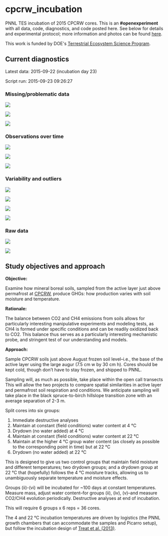 # cpcrw_incubation
PNNL TES incubation of 2015 CPCRW cores. This is an **#openexperiment** with all data, code, diagnostics, and code posted here. See below for details and experimental protocol; more information and photos can be found [here](http://bpbond.github.io/cpcrw_incubation).

This work is funded by DOE's [Terrestrial Ecosystem Science Program](http://tes.science.energy.gov). 

## Current diagnostics

Latest data: 2015-09-22 (incubation day 23)

Script run: 2015-09-23 09:26:27

### Missing/problematic data

![](https://github.com/bpbond/cpcrw_incubation/blob/master/qc_plots/samples_by_date.png)

![](https://github.com/bpbond/cpcrw_incubation/blob/master/qc_plots/orphan_samples.png)

![](https://github.com/bpbond/cpcrw_incubation/blob/master/qc_plots/missing_mass.png)

### Observations over time

![](https://github.com/bpbond/cpcrw_incubation/blob/master/qc_plots/masses.png)

![](https://github.com/bpbond/cpcrw_incubation/blob/master/qc_plots/CO2_time.png)

![](https://github.com/bpbond/cpcrw_incubation/blob/master/qc_plots/CH4_time.png)

### Variability and outliers

![](https://github.com/bpbond/cpcrw_incubation/blob/master/qc_plots/CO2_CV.png)

![](https://github.com/bpbond/cpcrw_incubation/blob/master/qc_plots/CH4_CV.png)

![](https://github.com/bpbond/cpcrw_incubation/blob/master/qc_plots/coreCV_combined.png)

![](https://github.com/bpbond/cpcrw_incubation/blob/master/qc_plots/coreCV_distribution.png)

### Raw data

![](https://github.com/bpbond/cpcrw_incubation/blob/master/qc_plots/CO2_incday.png)

![](https://github.com/bpbond/cpcrw_incubation/blob/master/qc_plots/CH4_incday.png)

## Study objectives and approach

**Objective:**

Examine how mineral boreal soils, sampled from the active layer just above permafrost at [CPCRW](http://www.lter.uaf.edu/bnz_cpcrw.cfm), produce GHGs: how production varies with soil moisture and temperature.

**Rationale:**

The balance between CO2 and CH4 emissions from soils allows for particularly interesting manipulative experiments and modeling tests, as CH4 is formed under specific conditions and can be readily oxidized back to CO2. This balance thus serves as a particularly interesting mechanistic probe, and stringent test of our understanding and models.

**Approach:**

Sample CPCRW soils just above August frozen soil level–i.e., the base of the active layer using the large augur (7.5 cm w by 30 cm h). Cores should be kept cold, though don’t have to stay frozen, and shipped to PNNL.

Sampling will, as much as possible, take place within the open call transects This will allow the two projects to compare spatial similarities in active layer and permafrost soil respiration and conditions.  We anticipate sampling will take place in the black spruce-to-birch hillslope transition zone with an average separation of 2-3 m.

Split cores into six groups:

1. Immediate destructive analyses
2. Maintain at constant (field conditions) water content at 4 °C
3. Drydown (no water added) at 4 °C
4. Maintain at constant (field conditions) water content at 22 °C
5. Maintain at the higher 4 °C group water content (as closely as possible to the corresponding point in time) but at 22 °C
6. Drydown (no water added) at 22 °C

This is designed to give us two control groups that maintain field moisture and different temperatures; two drydown groups; and a drydown group at 22 °C that (hopefully) follows the 4 °C moisture tracks, allowing us to unambiguously separate temperature and moisture effects.

Groups (ii)-(vi) will be incubated for ~100 days at constant temperatures. Measure mass, adjust water content–for groups (ii), (iv), (v)–and measure CO2/CH4 evolution periodically. Destructive analyses at end of incubation.

This will require 6 groups x 6 reps = 36 cores.

The 4 and 22 °C incubation temperatures are driven by logistics (the PNNL growth chambers that can accommodate the samples and Picarro setup), but follow the incubation design of [Treat et al. (2013)](http://dx.doi.org/10.1038/nclimate2010).

